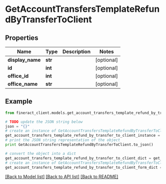# GetAccountTransfersTemplateRefundByTransferToClient


## Properties

Name | Type | Description | Notes
------------ | ------------- | ------------- | -------------
**display_name** | **str** |  | [optional] 
**id** | **int** |  | [optional] 
**office_id** | **int** |  | [optional] 
**office_name** | **str** |  | [optional] 

## Example

```python
from fineract_client.models.get_account_transfers_template_refund_by_transfer_to_client import GetAccountTransfersTemplateRefundByTransferToClient

# TODO update the JSON string below
json = "{}"
# create an instance of GetAccountTransfersTemplateRefundByTransferToClient from a JSON string
get_account_transfers_template_refund_by_transfer_to_client_instance = GetAccountTransfersTemplateRefundByTransferToClient.from_json(json)
# print the JSON string representation of the object
print GetAccountTransfersTemplateRefundByTransferToClient.to_json()

# convert the object into a dict
get_account_transfers_template_refund_by_transfer_to_client_dict = get_account_transfers_template_refund_by_transfer_to_client_instance.to_dict()
# create an instance of GetAccountTransfersTemplateRefundByTransferToClient from a dict
get_account_transfers_template_refund_by_transfer_to_client_form_dict = get_account_transfers_template_refund_by_transfer_to_client.from_dict(get_account_transfers_template_refund_by_transfer_to_client_dict)
```
[[Back to Model list]](../README.md#documentation-for-models) [[Back to API list]](../README.md#documentation-for-api-endpoints) [[Back to README]](../README.md)


